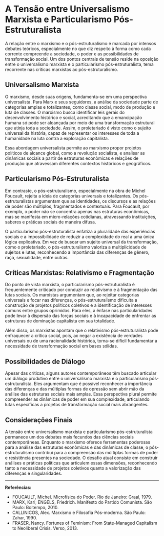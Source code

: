 
# A Tensão entre Universalismo Marxista e Particularismo Pós-Estruturalista

A relação entre o marxismo e o pós-estruturalismo é marcada por intensos debates teóricos, especialmente no que diz respeito à forma como cada corrente compreende a sociedade, o poder e as possibilidades de transformação social. Um dos pontos centrais de tensão reside na oposição entre o universalismo marxista e o particularismo pós-estruturalista, tema recorrente nas críticas marxistas ao pós-estruturalismo.

## Universalismo Marxista

O marxismo, desde suas origens, fundamenta-se em uma perspectiva universalista. Para Marx e seus seguidores, a análise da sociedade parte de categorias amplas e totalizantes, como classe social, modo de produção e luta de classes. O marxismo busca identificar leis gerais do desenvolvimento histórico e social, acreditando que a emancipação humana só pode ser alcançada por meio de uma transformação estrutural que atinja toda a sociedade. Assim, o proletariado é visto como o sujeito universal da história, capaz de representar os interesses de toda a humanidade na luta contra a exploração capitalista.

Essa abordagem universalista permite ao marxismo propor projetos políticos de alcance global, como a revolução socialista, e analisar as dinâmicas sociais a partir de estruturas econômicas e relações de produção que atravessam diferentes contextos históricos e geográficos.

## Particularismo Pós-Estruturalista

Em contraste, o pós-estruturalismo, especialmente na obra de Michel Foucault, rejeita a ideia de categorias universais e totalizantes. Os pós-estruturalistas argumentam que as identidades, os discursos e as relações de poder são múltiplos, fragmentados e contextuais. Para Foucault, por exemplo, o poder não se concentra apenas nas estruturas econômicas, mas se manifesta em micro-relações cotidianas, atravessando instituições, saberes e práticas sociais de maneira difusa.

O particularismo pós-estruturalista enfatiza a pluralidade das experiências sociais e a impossibilidade de reduzir a complexidade do real a uma única lógica explicativa. Em vez de buscar um sujeito universal da transformação, como o proletariado, o pós-estruturalismo valoriza a multiplicidade de sujeitos e lutas, reconhecendo a importância das diferenças de gênero, raça, sexualidade, entre outras.

## Críticas Marxistas: Relativismo e Fragmentação

Do ponto de vista marxista, o particularismo pós-estruturalista é frequentemente criticado por conduzir ao relativismo e à fragmentação das lutas sociais. Os marxistas argumentam que, ao rejeitar categorias universais e focar nas diferenças, o pós-estruturalismo dificulta a construção de projetos políticos coletivos e a identificação de interesses comuns entre grupos oprimidos. Para eles, a ênfase nas particularidades pode levar à dispersão das forças sociais e à incapacidade de enfrentar as estruturas de dominação capitalista em sua totalidade.

Além disso, os marxistas apontam que o relativismo pós-estruturalista pode enfraquecer a crítica social, pois, ao negar a existência de verdades universais ou de uma racionalidade histórica, torna-se difícil fundamentar a necessidade de transformação social em bases sólidas.

## Possibilidades de Diálogo

Apesar das críticas, alguns autores contemporâneos têm buscado articular um diálogo produtivo entre o universalismo marxista e o particularismo pós-estruturalista. Eles argumentam que é possível reconhecer a importância das diferenças e das múltiplas formas de opressão sem abrir mão da análise das estruturas sociais mais amplas. Essa perspectiva plural permite compreender as dinâmicas de poder em sua complexidade, articulando lutas específicas a projetos de transformação social mais abrangentes.

## Considerações Finais

A tensão entre universalismo marxista e particularismo pós-estruturalista permanece um dos debates mais fecundos das ciências sociais contemporâneas. Enquanto o marxismo oferece ferramentas poderosas para a análise das estruturas econômicas e das dinâmicas de classe, o pós-estruturalismo contribui para a compreensão das múltiplas formas de poder e resistência presentes na sociedade. O desafio atual consiste em construir análises e práticas políticas que articulem essas dimensões, reconhecendo tanto a necessidade de projetos coletivos quanto a valorização das diferenças e singularidades.

---
**Referências:**
- FOUCAULT, Michel. Microfísica do Poder. Rio de Janeiro: Graal, 1979.
- MARX, Karl; ENGELS, Friedrich. Manifesto do Partido Comunista. São Paulo: Boitempo, 2010.
- CALLINICOS, Alex. Marxismo e Filosofia Pós-moderna. São Paulo: Zahar, 1990.
- FRASER, Nancy. Fortunes of Feminism: From State-Managed Capitalism to Neoliberal Crisis. Verso, 2013.
```
